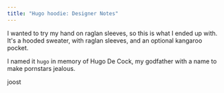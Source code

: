 ```yaml
---
title: "Hugo hoodie: Designer Notes"
---
```


I wanted to try my hand on raglan sleeves, so this is what I ended up with.
It's a hooded sweater, with raglan sleeves, and an optional kangaroo pocket.

I named it `hugo` in memory of Hugo De Cock, my godfather with a name to make
pornstars jealous.

joost
